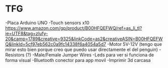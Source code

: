 # TFG

-Placa Arduino UNO
-Touch sensors x10 https://www.amazon.com/gp/product/B00HFQEFWQ/ref=as_li_tl?ie=UTF8&tag=zlufy-20&camp=1789&creative=9325&linkCode=as2&creativeASIN=B00HFQEFWQ&linkId=5cf97eb562c0a9fc14338f6a4054a5d7
-Motor 5V-12V (tengo que mirar esto bien porque creo que puedo usar directamente el del penguin)
-Resistors (?)
-Male/Female Jumper Wires
-Leds para ver si funciona de forma visual
-Bluetooth conector para app movil
-Imprimir 3d carcasa



